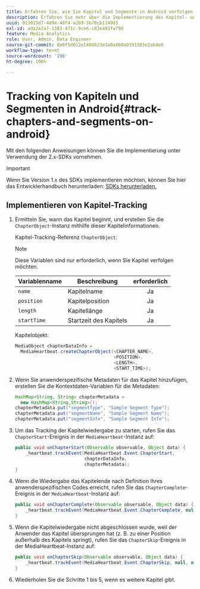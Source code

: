 ```yaml
---
title: Erfahren Sie, wie Sie Kapitel und Segmente in Android verfolgen können.
description: Erfahren Sie mehr über die Implementierung des Kapitel- und Segment-Trackings mit dem Media SDK in Android.
uuid: 013815d7-4d9e-48f4-a2b9-3b70cb1149d3
exl-id: ada2e2a7-1383-471c-9ce6-c82ea93fa79d
feature: Media Analytics
role: User, Admin, Data Engineer
source-git-commit: 8e0f5d012e1404623e3a0a460a9391303e2ab4e0
workflow-type: tm+mt
source-wordcount: '198'
ht-degree: 100%

---
```


# Tracking von Kapiteln und Segmenten in Android{#track-chapters-and-segments-on-android}

Mit den folgenden Anweisungen können Sie die Implementierung unter Verwendung der 2.x-SDKs vornehmen.

>[!IMPORTANT]
>
>Wenn Sie Version 1.x des SDKs implementieren möchten, können Sie hier das Entwicklerhandbuch herunterladen: [SDKs herunterladen.](/help/sdk-implement/download-sdks.md)

## Implementieren von Kapitel-Tracking

1. Ermitteln Sie, wann das Kapitel beginnt, und erstellen Sie die `ChapterObject`-Instanz mithilfe dieser Kapitelinformationen.

   Kapitel-Tracking-Referenz `ChapterObject`:

   >[!NOTE]
   >
   >Diese Variablen sind nur erforderlich, wenn Sie Kapitel verfolgen möchten.

   | Variablenname | Beschreibung | erforderlich |
   | --- | --- | :---: |
   | `name` | Kapitelname | Ja |
   | `position` | Kapitelposition | Ja |
   | `length` | Kapitellänge | Ja |
   | `startTime` | Startzeit des Kapitels | Ja |

   Kapitelobjekt:

   ```java
   MediaObject chapterDataInfo =  
     MediaHeartbeat.createChapterObject(<CHAPTER_NAME>,  
                                        <POSITION>,  
                                        <LENGTH>,  
                                        <START_TIME>);
   ```

1. Wenn Sie anwenderspezifische Metadaten für das Kapitel hinzufügen, erstellen Sie die Kontextdaten-Variablen für die Metadaten:

   ```java
   HashMap<String, String> chapterMetadata =  
     new HashMap<String,String>();
   chapterMetadata.put("segmentType", "Sample Segment Type");
   chapterMetadata.put("segmentName", "Sample Segment Name");
   chapterMetadata.put("segmentInfo", "Sample Segment Info");
   ```

1. Um das Tracking der Kapitelwiedergabe zu starten, rufen Sie das `ChapterStart`-Ereignis in der `MediaHeartbeat`-Instanz auf:

   ```java
   public void onChapterStart(Observable observable, Object data) {  
       _heartbeat.trackEvent(MediaHeartbeat.Event.ChapterStart,  
                             chapterDataInfo,  
                             chapterMetadata);
   }
   ```

1. Wenn die Wiedergabe das Kapitelende nach Definition Ihres anwenderspezifischen Codes erreicht, rufen Sie das `ChapterComplete`-Ereignis in der `MediaHeartbeat`-Instanz auf:

   ```java
   public void onChapterComplete(Observable observable, Object data) {  
       _heartbeat.trackEvent(MediaHeartbeat.Event.ChapterComplete, null, null);
   }
   ```

1. Wenn die Kapitelwiedergabe nicht abgeschlossen wurde, weil der Anwender das Kapitel übersprungen hat (z. B. zu einer Position außerhalb des Kapitels springt), rufen Sie das `ChapterSkip`-Ereignis in der MediaHeartbeat-Instanz auf:

   ```java
   public void onChapterSkip(Observable observable, Object data) {  
       _heartbeat.trackEvent(MediaHeartbeat.Event.ChapterSkip, null, null);
   }
   ```

1. Wiederholen Sie die Schritte 1 bis 5, wenn es weitere Kapitel gibt.
